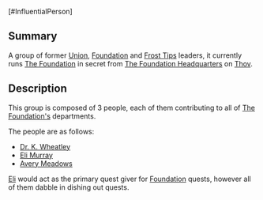 [#InfluentialPerson]

## Summary

A group of former [Union](../Factions/The%20Union.md), [Foundation](../Factions/The%20Foundation.md) and [Frost Tips](../Factions/Frost%20Tips.md) leaders, it currently runs [The Foundation](../Factions/The%20Foundation.md) in secret from [The Foundation Headquarters](../Locations/The%20Foundation%20Headquarters.md) on [Thov](../Planets/Thov.md).

## Description

This group is composed of 3 people, each of them contributing to all of [The Foundation's](../Factions/The%20Foundation.md) departments.

The people are as follows:
- [Dr. K. Wheatley](Dr.%20K.%20Wheatley.md)
- [Eli Murray](Eli%20Murray.md)
- [Avery Meadows](Avery%20Meadows.md)

[Eli](Eli%20Murray.md) would act as the primary quest giver for [Foundation](../Factions/The%20Foundation.md) quests, however all of them dabble in dishing out quests.